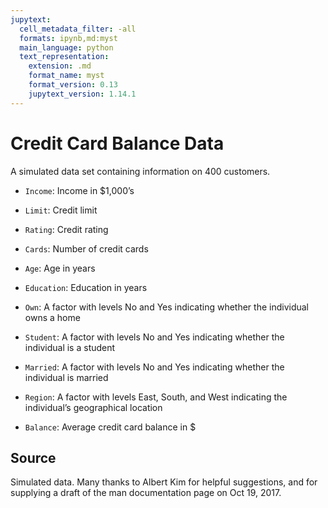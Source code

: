 ```yaml
---
jupytext:
  cell_metadata_filter: -all
  formats: ipynb,md:myst
  main_language: python
  text_representation:
    extension: .md
    format_name: myst
    format_version: 0.13
    jupytext_version: 1.14.1
---
```


# Credit Card Balance Data

A simulated data set containing information on 400 customers.

- `Income`: Income in $1,000’s

- `Limit`: Credit limit

- `Rating`: Credit rating

- `Cards`: Number of credit cards

- `Age`: Age in years

- `Education`: Education in years

- `Own`: A factor with levels No and Yes indicating whether the individual owns a home

- `Student`: A factor with levels No and Yes indicating whether the individual is a student

- `Married`: A factor with levels No and Yes indicating whether the individual is married

- `Region`: A factor with levels East, South, and West indicating the individual’s geographical location

- `Balance`: Average credit card balance in $


## Source

Simulated data. Many thanks to Albert Kim for helpful suggestions,
and for supplying a draft of the man documentation page on Oct 19,
2017.
